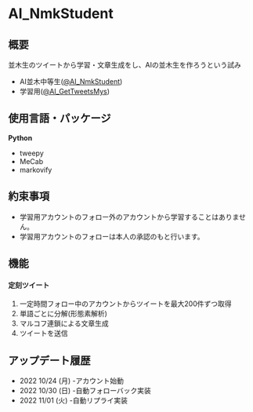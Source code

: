# AI_NmkStudent
## 概要
並木生のツイートから学習・文章生成をし、AIの並木生を作ろうという試み

* AI並木中等生([@AI_NmkStudent](https://twitter.com/AI_NmkStudent))
* 学習用([@AI_GetTweetsMys](https://twitter.com/AI_GetTweetsMys))

## 使用言語・パッケージ
__Python__
* tweepy
* MeCab
* markovify

## 約束事項
* 学習用アカウントのフォロー外のアカウントから学習することはありません。
* 学習用アカウントのフォローは本人の承認のもと行います。

## 機能
#### 定刻ツイート
1. 一定時間フォロー中のアカウントからツイートを最大200件ずつ取得
1. 単語ごとに分解(形態素解析)
1. マルコフ連鎖による文章生成
1. ツイートを送信

## アップデート履歴
* 2022 10/24 (月) -アカウント始動
* 2022 10/30 (日) -自動フォローバック実装
* 2022 11/01 (火) -自動リプライ実装
